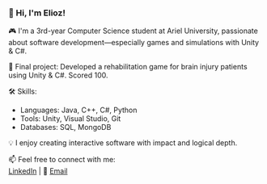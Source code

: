 ### 👋 Hi, I'm Elioz!

🎮 I'm a 3rd-year Computer Science student at Ariel University, passionate about software development—especially games and simulations with Unity & C#.

🧠 Final project: Developed a rehabilitation game for brain injury patients using Unity & C#. Scored 100.

🛠️ Skills:
- Languages: Java, C++, C#, Python
- Tools: Unity, Visual Studio, Git
- Databases: SQL, MongoDB

💡 I enjoy creating interactive software with impact and logical depth.

📫 Feel free to connect with me:  
[LinkedIn](https://www.linkedin.com/in/elioz-kolani) | 📩 [Email](mailto:kolanielioz@gmail.com)

